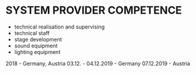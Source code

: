 # SYSTEM PROVIDER COMPETENCE

- technical realisation and supervising
- technical staff
- stage development
- sound equipment
- lighting equipment

2018 - Germany, Austria
03.12. - 04.12.2019 - Germany
07.12.2019 - Austria